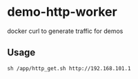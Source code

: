 # demo-http-worker
docker curl to generate traffic for demos
## Usage 
```sh /app/http_get.sh http://192.168.101.1```
